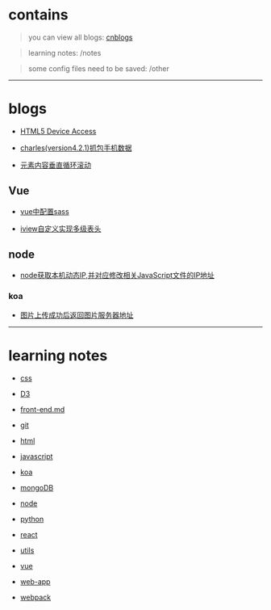 # contains
> you can view all blogs: [cnblogs](http://www.cnblogs.com/he-wei/)

> learning notes: /notes

> some config files need to be saved: /other

---

# blogs 

- [HTML5 Device Access](https://github.com/NameHewei/blog/blob/master/blog-files/html5device.md)

- [charles(version4.2.1)抓包手机数据](https://github.com/NameHewei/blog/blob/master/blog-files/charles-proxy-phone.md)

- [元素内容垂直循环滚动](https://github.com/NameHewei/blog/blob/master/blog-files/vertical-roll.md)

## Vue
- [vue中配置sass](https://github.com/NameHewei/blog/blob/master/blog-files/vue/vue-sass-config.md)

- [iview自定义实现多级表头](https://github.com/NameHewei/blog/blob/master/blog-files/vue/iview-ud-table-header.md)

## node
- [node获取本机动态IP,并对应修改相关JavaScript文件的IP地址](https://github.com/NameHewei/blog/blob/master/blog-files/node/setAutoIp.md)

### koa

- [图片上传成功后返回图片服务器地址](https://github.com/NameHewei/blog/blob/master/blog-files/node/koarReServerAddress.md)

---

# learning notes

- [css](https://github.com/NameHewei/blog/blob/master/notes/css.md)

- [D3](https://github.com/NameHewei/blog/blob/master/notes/D3.md)

- [front-end.md](https://github.com/NameHewei/blog/blob/master/notes/front-end.md)

- [git](https://github.com/NameHewei/blog/blob/master/notes/git.md)

- [html](https://github.com/NameHewei/blog/blob/master/notes/html.md)

- [javascript](https://github.com/NameHewei/blog/blob/master/notes/javascript.md)

- [koa](https://github.com/NameHewei/blog/blob/master/notes/koa.md)

- [mongoDB](https://github.com/NameHewei/blog/blob/master/notes/mongoDB.md)

- [node](https://github.com/NameHewei/blog/blob/master/notes/node.md)

- [python](https://github.com/NameHewei/blog/blob/master/notes/python.md)

- [react](https://github.com/NameHewei/blog/blob/master/notes/react.md)

- [utils](https://github.com/NameHewei/blog/blob/master/notes/utils.md)

- [vue](https://github.com/NameHewei/blog/blob/master/notes/vue.md)

- [web-app](https://github.com/NameHewei/blog/blob/master/notes/web-app.md)

- [webpack](https://github.com/NameHewei/blog/blob/master/notes/webpack.md)
